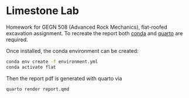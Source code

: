 # Limestone Lab
Homework for GEGN 508 (Advanced Rock Mechanics), flat-roofed excavation assignment. 
To recreate the report both [conda](https://docs.conda.io/en/latest/) and 
[quarto](https://quarto.org/) are required. 

Once installed, the conda environment can be created:

```bash
conda env create -f environment.yml
conda activate flat
```

Then the report pdf is generated with quarto via

```bash
quarto render report.qmd
```
